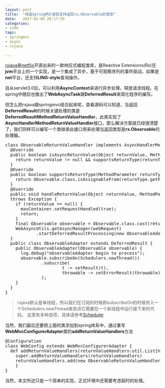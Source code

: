 ```yaml
---
layout: post
title:  "改造SpringMVC使其支持返回rx.Observable的类型"
date:   2017-02-06 20:17:59
categories: 
- code 
tags:
- springmvc
- async
- rxjava

---
```

[rxjava](https://github.com/ReactiveX/RxJava)是[netflix](https://github.com/Netflix/)开源出来的一款响应式编程类库，是Reactive Extensions(Rx)在**jvm**平台上的一个实现，是一个集成了异步，基于可观察序列的事件驱动，如果是**net**平台，还支持**LING-style**查询操作。

自从servlet3.0后，可以利用**AsyncContext**来进行异步处理，释放请求线程。在spring中随后也推出了**WebAsyncTask**跟**DeferredResult**来简化程序的编写。

但怎么把rxjava跟springmvc结合起来呢，查看源码可以知道，当返回**DeferredResult**的时候关键处理的类是**DeferredResultMethodReturnValueHandler**，此类实现了**AsyncHandlerMethodReturnValueHandler**接口，那么解决方案就已经很清楚了，我们同样可以编写一个类继承此接口用来处理当返回类型是**rx.Observable**的处理器。
<pre>
class ObservableReturnValueHandler implements AsyncHandlerMethodReturnValueHandler {
  @Override
  public boolean isAsyncReturnValue(Object returnValue, MethodParameter returnType) {
    return returnValue != null && supportsReturnType(returnType);
  }
  @Override
  public boolean supportsReturnType(MethodParameter returnType) {
    return Observable.class.isAssignableFrom(returnType.getParameterType());
  }
  @Override
  public void handleReturnValue(Object returnValue, MethodParameter returnType, ModelAndViewContainer mavContainer, NativeWebRequest webRequest) 
  throws Exception {
    if (returnValue == null) {
      mavContainer.setRequestHandled(true);
      return;
    }
    final Observable<?> observable = Observable.class.cast(returnValue);
    WebAsyncUtils.getAsyncManager(webRequest)
            .startDeferredResultProcessing(new ObservableAdapter<>(observable), mavContainer);
  }
  public class ObservableAdapter<T> extends DeferredResult<T> {
    public ObservableAdapter(Observable<T> observable) {
      log.debug("observableAdapter begin to process");
      observable.subscribeOn(Schedulers.newThread())
              .subscribe(
                      t -> setResult(t),
                      throwable -> setErrorResult(throwable)
              );
    }
  }
}</pre>

> rxjava默认是单线程，所以我们在订阅的时候即subscribeOn的时候传入一个Schedulers.newThread来告诉它需要在一个新线程中运行接下来的代码。
> 这里有多种选项，具体请参考[Scheduler](http://reactivex.io/documentation/scheduler.html)

当然，我们最后还要把上面的类添加到spring体系中，通过重写**WebMvcConfigurerAdapter**类的**addReturnValueHandlers**方法
<pre>
@Configuration
class WebConfig extends WebMvcConfigurerAdapter {
  def addReturnValueHandlers(returnValueHandlers:util.List[HandlerMethodReturnValueHandler]) = {
    super.addReturnValueHandlers(returnValueHandlers)
    returnValueHandlers.add(new ObservableReturnValueHandler)
    }
}</pre>
当然，本文所述只是一个简单的实现，正式环境中还需要考虑超时的处理。